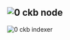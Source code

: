 ![0 ckb node](https://user-images.githubusercontent.com/72978195/128754527-0d6d691a-a25c-4b91-a88a-f7521a669021.PNG)
---
![0 ckb indexer](https://user-images.githubusercontent.com/72978195/128754525-1a92837d-7c7f-47ac-8a51-1efc5abce006.PNG)
